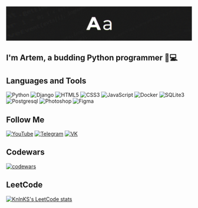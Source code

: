 [![Header](https://github.com/abortacc/abortacc/blob/main/assets/header.png)](https://vk.com/wmv01)

## I'm Artem, a budding Python programmer 🐍💻 

## Languages and Tools
![Python](https://img.shields.io/badge/-PYTHON-090909?style=for-the-badge&logo=python&logoColor=fff)
![Django](https://img.shields.io/badge/-DJANGO-090909?style=for-the-badge&logo=django&logoColor=)
![HTML5](https://img.shields.io/badge/-HTML5-090909?style=for-the-badge&logo=html5&logoColor=)
![CSS3](https://img.shields.io/badge/-CSS3-090909?style=for-the-badge&logo=css3&logoColor=47c5fb)
![JavaScript](https://img.shields.io/badge/-JavaScript-090909?style=for-the-badge&logo=javascript&logoColor=)
![Docker](https://img.shields.io/badge/-DOCKER-090909?style=for-the-badge&logo=docker&logoColor=)
![SQLite3](https://img.shields.io/badge/-SQLITE3-090909?style=for-the-badge&logo=sqlite&logoColor=fff)
![Postgresql](https://img.shields.io/badge/-POSTGRESQL-090909?style=for-the-badge&logo=postgresql&logoColor=fff)
![Photoshop](https://img.shields.io/badge/-Photoshop-090909?style=for-the-badge&logo=adobe%20photoshop&logoColor=)
![Figma](https://img.shields.io/badge/-Figma-090909?style=for-the-badge&logo=figma&logoColor=)



## Follow Me
[![YouTube](https://img.shields.io/badge/-Youtube-090909?style=for-the-badge&logo=youtube&logoColor=ff0000)](https://www.youtube.com/@abortacc)
[![Telegram](https://img.shields.io/badge/-Telegram-090909?style=for-the-badge&logo=telegram&logoColor=)](https://t.me/janolivee)
[![VK](https://img.shields.io/badge/-VK-090909?style=for-the-badge&logo=VK&logoColor=)](https://vk.com/wmv01)

## Codewars
[![codewars](https://www.codewars.com/users/abortacc/badges/large)](https://www.codewars.com/users/abortacc)

## LeetCode
[![KnlnKS's LeetCode stats](https://leetcode-stats-six.vercel.app/?username=user0955PU&theme=dark)](https://github.com/KnlnKS/leetcode-stats)

